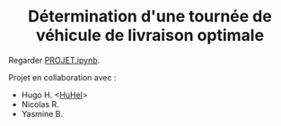 <center>
  <h1>
    Détermination d'une tournée de véhicule de livraison optimale
  </h1>
</center>

Regarder [PROJET.ipynb](/PROJET.ipynb).

Projet en collaboration avec : 
- Hugo H. <[HuHel](https://github.com/HuHel)>
- Nicolas R.
- Yasmine B.
